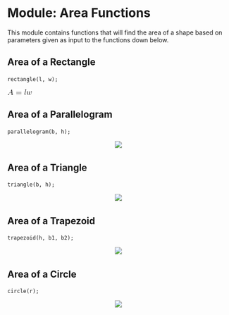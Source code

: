 # Module: Area Functions
This module contains functions that will find the area of a shape based on parameters given as input to the functions down below.

## Area of a Rectangle
```
rectangle(l, w);
```
<div style="align:center"><img src ="https://raw.githubusercontent.com/ChristoffenOSWorks/libalgebra-rs/master/docs/images/area_rect.gif" /></div>

## Area of a Parallelogram
```
parallelogram(b, h);
```
<div style="text-align:center"><img src ="..." /></div>

## Area of a Triangle
```
triangle(b, h);
```
<div style="text-align:center"><img src ="..." /></div>

## Area of a Trapezoid
```
trapezoid(h, b1, b2);
```
<div style="text-align:center"><img src ="..." /></div>

## Area of a Circle
```
circle(r);
```
<div style="text-align:center"><img src ="..." /></div>
